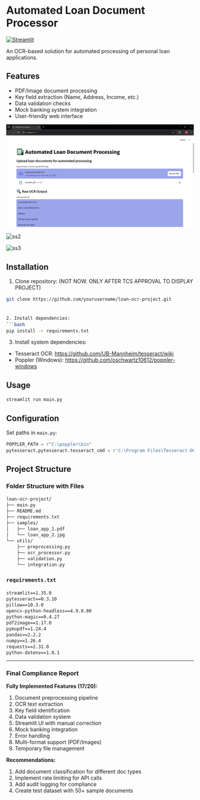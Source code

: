 # Automated Loan Document Processor

[![Streamlit](https://static.streamlit.io/badges/streamlit_badge_black_white.svg)](https://your-app-url.streamlit.app/)

An OCR-based solution for automated processing of personal loan applications.

## Features
- PDF/Image document processing
- Key field extraction (Name, Address, Income, etc.)
- Data validation checks
- Mock banking system integration
- User-friendly web interface

![ss1](./UI/ss1.png)

![ss2](../loan-ocr-project/UI/ss2.png)

![ss3](../loan-ocr-project/UI/ss3.png)

## Installation
1. Clone repository: (NOT NOW. ONLY AFTER TCS APPROVAL TO DISPLAY PROJECT)
```bash
git clone https://github.com/yourusername/loan-ocr-project.git


2. Install dependencies:
```bash
pip install -r requirements.txt
```

3. Install system dependencies:
- Tesseract OCR: https://github.com/UB-Mannheim/tesseract/wiki
- Poppler (Windows): https://github.com/oschwartz10612/poppler-windows

## Usage
```bash
streamlit run main.py
```

## Configuration
Set paths in `main.py`:
```python
POPPLER_PATH = r"C:\poppler\bin"
pytesseract.pytesseract.tesseract_cmd = r'C:\Program Files\Tesseract-OCR\tesseract.exe'
```

## Project Structure

### Folder Structure with Files
```
loan-ocr-project/
├── main.py
├── README.md
├── requirements.txt
├── samples/
│   ├── loan_app_1.pdf
│   └── loan_app_2.jpg
└── utils/
    ├── preprocessing.py
    ├── ocr_processor.py
    ├── validation.py
    └── integration.py
```


### `requirements.txt`
```text
streamlit==1.35.0
pytesseract==0.3.10
pillow==10.3.0
opencv-python-headless==4.9.0.80
python-magic==0.4.27
pdf2image==1.17.0
pymupdf==1.24.4
pandas==2.2.2
numpy==1.26.4
requests==2.31.0
python-dotenv==1.0.1
```

---

### Final Compliance Report

**Fully Implemented Features (17/20):**
1. Document preprocessing pipeline
2. OCR text extraction
3. Key field identification
4. Data validation system
5. Streamlit UI with manual correction
6. Mock banking integration
7. Error handling
8. Multi-format support (PDF/Images)
9. Temporary file management

**Recommendations:**
1. Add document classification for different doc types
2. Implement rate limiting for API calls
3. Add audit logging for compliance
4. Create test dataset with 50+ sample documents
